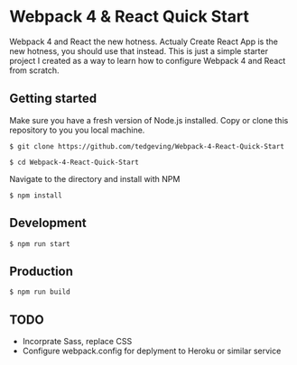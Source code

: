 # Webpack 4 & React Quick Start

Webpack 4 and React the new hotness. Actualy Create React App is the new hotness, you should use that instead. This is just a simple starter project I created as a way to learn how to configure Webpack 4 and React from scratch.

## Getting started

Make sure you have a fresh version of Node.js installed.
Copy or clone this repository to you you local machine.

    $ git clone https://github.com/tedgeving/Webpack-4-React-Quick-Start
    
    $ cd Webpack-4-React-Quick-Start

Navigate to the directory and install with NPM

    $ npm install

## Development

    $ npm run start

## Production

    $ npm run build

## TODO

 - Incorprate Sass, replace CSS
 - Configure webpack.config for deplyment to Heroku or similar service
